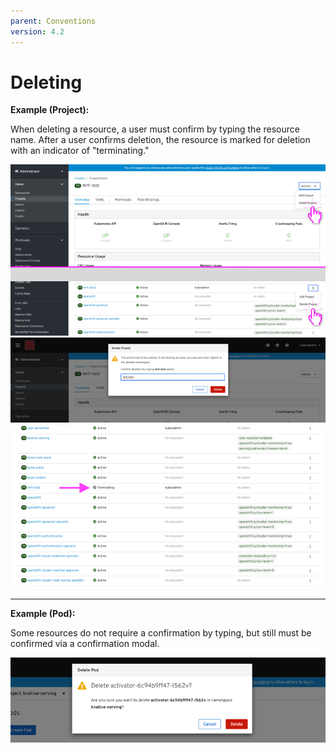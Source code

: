 ```yaml
---
parent: Conventions
version: 4.2
---
```


# Deleting


**Example (Project):**

When deleting a resource, a user must confirm by typing the resource name. After a user confirms deletion, the resource is marked for deletion with an indicator of "terminating."

![deleting project](../images/delete-modal1.png)
![deleting project](../images/delete-modal2.png)
![deleting project](../images/delete-modal3.png)

---

**Example (Pod):**

Some resources do not require a confirmation by typing, but still must be confirmed via a confirmation modal.

![deleting project](../images/delete-modal-alt.png)

